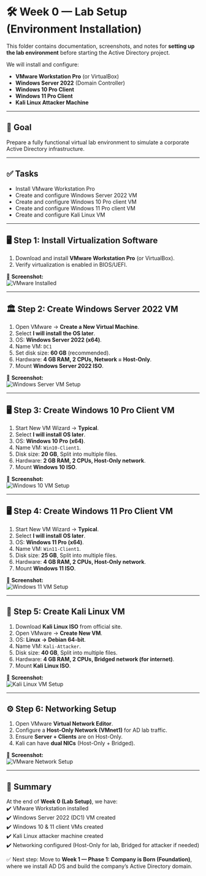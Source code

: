# 🛠️ Week 0 — Lab Setup (Environment Installation)

This folder contains documentation, screenshots, and notes for **setting up the lab environment** before starting the Active Directory project.  

We will install and configure:  
- **VMware Workstation Pro** (or VirtualBox)  
- **Windows Server 2022** (Domain Controller)  
- **Windows 10 Pro Client**  
- **Windows 11 Pro Client**  
- **Kali Linux Attacker Machine**  

---

## 🎯 Goal
Prepare a fully functional virtual lab environment to simulate a corporate Active Directory infrastructure.

---

## ✅ Tasks
- Install VMware Workstation Pro  
- Create and configure Windows Server 2022 VM  
- Create and configure Windows 10 Pro client VM  
- Create and configure Windows 11 Pro client VM  
- Create and configure Kali Linux VM  

---

## 🖥️ Step 1: Install Virtualization Software
1. Download and install **VMware Workstation Pro** (or VirtualBox).  
2. Verify virtualization is enabled in BIOS/UEFI.  

📸 **Screenshot:**  
![VMware Installed](https://i.imgur.com/xxxxx.png)

---

## 🏛️ Step 2: Create Windows Server 2022 VM
1. Open VMware → **Create a New Virtual Machine**.  
2. Select **I will install the OS later**.  
3. OS: **Windows Server 2022 (x64)**.  
4. Name VM: `DC1`  
5. Set disk size: **60 GB** (recommended).  
6. Hardware: **4 GB RAM, 2 CPUs, Network = Host-Only**.  
7. Mount **Windows Server 2022 ISO**.  

📸 **Screenshot:**  
![Windows Server VM Setup](https://i.imgur.com/xxxxx.png)

---

## 🖥️ Step 3: Create Windows 10 Pro Client VM
1. Start New VM Wizard → **Typical**.  
2. Select **I will install OS later**.  
3. OS: **Windows 10 Pro (x64)**.  
4. Name VM: `Win10-Client1`.  
5. Disk size: **20 GB**, Split into multiple files.  
6. Hardware: **2 GB RAM, 2 CPUs, Host-Only network**.  
7. Mount **Windows 10 ISO**.  

📸 **Screenshot:**  
![Windows 10 VM Setup](https://i.imgur.com/xxxxx.png)

---

## 🖥️ Step 4: Create Windows 11 Pro Client VM
1. Start New VM Wizard → **Typical**.  
2. Select **I will install OS later**.  
3. OS: **Windows 11 Pro (x64)**.  
4. Name VM: `Win11-Client1`.  
5. Disk size: **25 GB**, Split into multiple files.  
6. Hardware: **4 GB RAM, 2 CPUs, Host-Only network**.  
7. Mount **Windows 11 ISO**.  

📸 **Screenshot:**  
![Windows 11 VM Setup](https://i.imgur.com/xxxxx.png)

---

## 🐧 Step 5: Create Kali Linux VM
1. Download **Kali Linux ISO** from official site.  
2. Open VMware → **Create New VM**.  
3. OS: **Linux → Debian 64-bit**.  
4. Name VM: `Kali-Attacker`.  
5. Disk size: **40 GB**, Split into multiple files.  
6. Hardware: **4 GB RAM, 2 CPUs, Bridged network (for internet)**.  
7. Mount **Kali Linux ISO**.  

📸 **Screenshot:**  
![Kali Linux VM Setup](https://i.imgur.com/xxxxx.png)

---

## ⚙️ Step 6: Networking Setup
1. Open VMware **Virtual Network Editor**.  
2. Configure a **Host-Only Network (VMnet1)** for AD lab traffic.  
3. Ensure **Server + Clients** are on Host-Only.  
4. Kali can have **dual NICs** (Host-Only + Bridged).  

📸 **Screenshot:**  
![VMware Network Setup](https://i.imgur.com/xxxxx.png)

---

## 📖 Summary
At the end of **Week 0 (Lab Setup)**, we have:  
✔️ VMware Workstation installed  
✔️ Windows Server 2022 (DC1) VM created  
✔️ Windows 10 & 11 client VMs created  
✔️ Kali Linux attacker machine created  
✔️ Networking configured (Host-Only for lab, Bridged for attacker if needed)  

✅ Next step: Move to **Week 1 — Phase 1: Company is Born (Foundation)**, where we install AD DS and build the company’s Active Directory domain.
